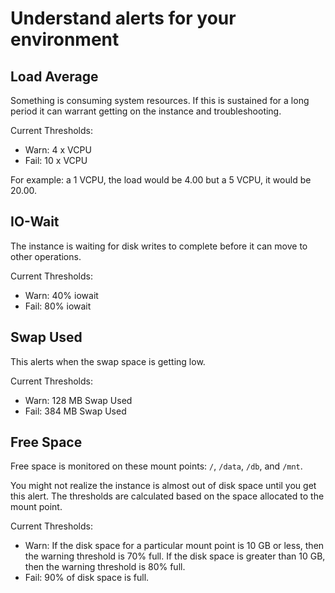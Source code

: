 # Understand alerts for your environment

## Load Average

Something is consuming system resources.  If this is sustained for a long period it can warrant getting on the instance and troubleshooting. 

Current Thresholds:

  * Warn: 4 x VCPU
  * Fail: 10 x VCPU

For example: a 1 VCPU, the load would be 4.00 but a 5 VCPU, it would be 20.00.  

## IO-Wait

The instance is waiting for disk writes to complete before it can move to other operations.

Current Thresholds:

  * Warn: 40% iowait
  * Fail: 80% iowait


## Swap Used

This alerts when the swap space is getting low.  

Current Thresholds:

  * Warn: 128 MB Swap Used
  * Fail: 384 MB Swap Used

## Free Space

Free space is monitored on these mount points: `/`, `/data`, `/db`, and `/mnt`.

You might not realize the instance is almost out of disk space until you get this alert. The thresholds are calculated based on the space allocated to the mount point.

Current Thresholds:

* Warn: If the disk space for a particular mount point is 10 GB or less, then the warning threshold is 70% full. If the disk space is greater than 10 GB, then the warning threshold is 80% full. 
* Fail: 90% of disk space is full.